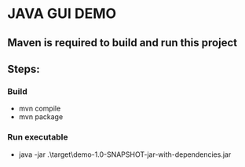 # JAVA GUI DEMO
## Maven is required to build and run this project

## Steps:
### Build
- mvn compile
- mvn package
### Run executable
- java -jar .\target\demo-1.0-SNAPSHOT-jar-with-dependencies.jar